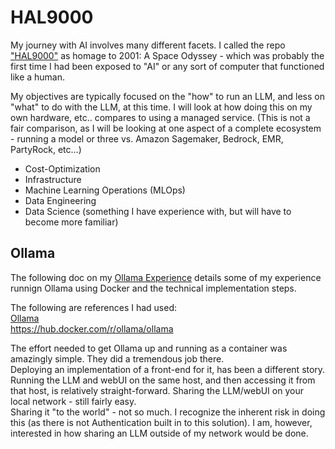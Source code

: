 # HAL9000

My journey with AI involves many different facets.  I called the repo ["HAL9000"](https://en.wikipedia.org/wiki/HAL_9000) as homage to 2001: A Space Odyssey - which was probably the first time I had been exposed to "AI" or any sort of computer that functioned like a human.  

My objectives are typically focused on the "how" to run an LLM, and less on "what" to do with the LLM, at this time.  I will look at how doing this on my own hardware, etc.. compares to using a managed service.  (This is not a fair comparison, as I will be looking at one aspect of a complete ecosystem  - running a model or three vs. Amazon Sagemaker, Bedrock, EMR, PartyRock, etc...)

* Cost-Optimization
* Infrastructure
* Machine Learning Operations (MLOps)
* Data Engineering 
* Data Science (something I have experience with, but will have to become more familiar)

## Ollama
The following doc on my [Ollama Experience](./Ollama.md) details some of my experience runnign Ollama using Docker and the technical implementation steps.  

The following are references I had used:  
[Ollama](https://ollama.ai/)  
https://hub.docker.com/r/ollama/ollama

The effort needed to get Ollama up and running as a container was amazingly simple.  They did a tremendous job there.  
Deploying an implementation of a front-end for it, has been a different story.  Running the LLM and webUI on the same host, and then accessing it from that host, is relatively straight-forward.  Sharing the LLM/webUI on your local network - still fairly easy.  
Sharing it "to the world" - not so much.  I recognize the inherent risk in doing this (as there is not Authentication built in to this solution).  I am, however, interested in how sharing an LLM outside of my network would be done.

